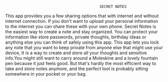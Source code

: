                                               SECRET NOTES
This app provides you a few sharing options that with internet and without internet connection. If you don't want to upload your personal information to the internet you can share these with your own phone. Secret Notes is the easiest way to create a note and stay organized. You can protect your information like store passwords, private thoughts, birthday ideas or anything else you can think of safely using this app. This app lets you lock any note that you want to keep private from anyone else that might use your device, It is a way to create and store all your thoughts and sensitive info.You might still want to carry around a Moleskine and a lovely fountain pen because it just feels good. But that's hardly the most efficient way to take and store notes anymore, and the perfect tool is probably sitting somewhere in your pocket or your bag.
